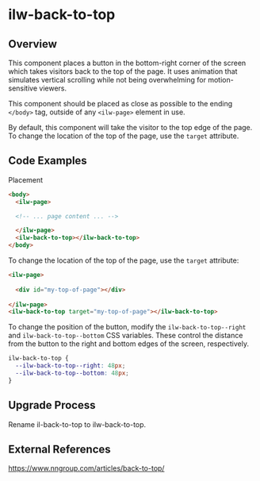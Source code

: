 # ilw-back-to-top
## Overview
This component places a button in the bottom-right corner of the screen which takes visitors back to the top of the page. It uses animation that simulates vertical scrolling while not being overwhelming for motion-sensitive viewers.

This component should be placed as close as possible to the ending `</body>` tag, outside of any `<ilw-page>` element in use.

By default, this component will take the visitor to the top edge of the page. To change the location of the top of the page, use the `target` attribute.

## Code Examples

Placement
```html
<body>
  <ilw-page>

  <!-- ... page content ... -->

  </ilw-page>
  <ilw-back-to-top></ilw-back-to-top>
</body>
```
To change the location of the top of the page, use the `target` attribute:

```html
<ilw-page>
  
  <div id="my-top-of-page"></div>
  
</ilw-page>
<ilw-back-to-top target="my-top-of-page"></ilw-back-to-top>
```

To change the position of the button, modify the `ilw-back-to-top--right` and `ilw-back-to-top--bottom` CSS variables. These control the distance from the button to the right and bottom edges of the screen, respectively.

```css
ilw-back-to-top {
  --ilw-back-to-top--right: 48px;
  --ilw-back-to-top--bottom: 48px;
}
```
## Upgrade Process
Rename il-back-to-top to ilw-back-to-top.
## External References
https://www.nngroup.com/articles/back-to-top/